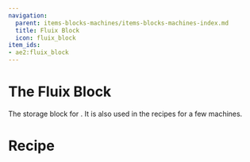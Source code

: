 ```yaml
---
navigation:
  parent: items-blocks-machines/items-blocks-machines-index.md
  title: Fluix Block
  icon: fluix_block
item_ids:
- ae2:fluix_block
---
```


# The Fluix Block

<BlockImage id="fluix_block" scale="8" />

The storage block for <ItemLink id="fluix_crystal" />. It is also used in the recipes for a few machines.

# Recipe

<RecipeFor id="fluix_block" />
